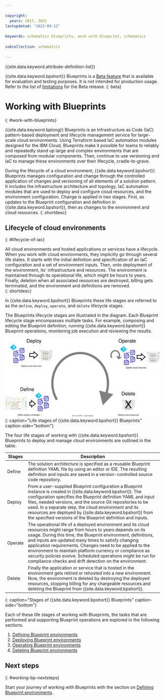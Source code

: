 ```yaml
---

copyright:
  years: 2017, 2022
lastupdated: "2022-09-12"

keywords: schematics blueprints, work with blueprint, schematics

subcollection: schematics

---
```


{{site.data.keyword.attribute-definition-list}}

{{site.data.keyword.bpshort}} Blueprints is a [Beta feature](/docs/schematics?topic=schematics-bp-beta-limitations) that is available for evaluation and testing purposes. It is not intended for production usage. Refer to the list of [limitations](/docs/schematics?topic=schematics-bp-beta-limitations) for the Beta release.
{: beta}

# Working with Blueprints
{: #work-with-blueprints}

{{site.data.keyword.bplong}} Blueprints is an Infrastructure as Code (IaC) pattern-based deployment and lifecycle management service for large-scale cloud environments. Using Terraform based IaC automation modules designed for the IBM Cloud, Blueprints make it possible for teams to reliably and repeatedly stand up large and complex environments that are composed from modular components. Then, continue to use versioning and IaC to manage these environments over their lifecycle, cradle-to-grave. 

During the lifecycle of a cloud environment, {{site.data.keyword.bpshort}} Blueprints manages configuration and change through the controlled application of changes and versioning of all elements of a solution pattern. It includes the infrastructure architecture and topology, IaC automation modules that are used to deploy and configure cloud resources, and the environment configuration. Change is applied in two stages. First, as updates to the Blueprint configuration and definition in {{site.data.keyword.bpshort}}, then as changes to the environment and cloud resources. 
{: shortdesc}

## Lifecycle of cloud environments
{: #lifecycle-of-iac}

All cloud environments and hosted applications or services have a lifecycle. When you work with cloud environments, they implicitly go through several life states. It starts with the initial definition and specification of an IaC configuration and a set of environment inputs. Then, onto deployment of the environment, its' infrastructure and resources. The environment is maintained through its operational life, which might be hours to years. Finally, deletion when all associated resources are destroyed, billing gets terminated, and the environment and definitions are removed.  
{: shortdesc}

In {{site.data.keyword.bpshort}} Blueprints these life stages are referred to as the `define`, `deploy`, `operate`, and `delete` lifecycle stages. 

The Blueprints lifecycle stages are illustrated in the diagram. Each Blueprint lifecycle stage encompasses multiple tasks. For example, composing and editing the Blueprint definition, running {{site.data.keyword.bpshort}} Blueprint operations, monitoring job execution and reviewing the results. 

![Life stages of {{site.data.keyword.bpshort}} Blueprints](../images/bp-life-stages-Lifecycle.svg){: caption="Life stages of {{site.data.keyword.bpshort}} Blueprints" caption-side="bottom"}

The four life stages of working with {{site.data.keyword.bpshort}} Blueprints to deploy and manage cloud environments are outlined in the table.

| Stages | Description |
| -- | -- |
| Define | The solution architecture is specified as a reusable Blueprint definition YAML file by using an editor or IDE. The resulting definition and inputs are saved in a version-controlled source code repository. |
| Deploy | From a user-supplied Blueprint configuration a Blueprint instance is created in {{site.data.keyword.bpshort}}. The configuration specifies the Blueprint definition YAML and input files, needed versions, and the source Git repositories to be used. In a separate step, the cloud environment and its resources are deployed by {{site.data.keyword.bpshort}} from the specified versions of the Blueprint definition and inputs. |
| Operate | The operational life of a deployed environment and its cloud resources might range from hours to years depends on its usage. During this time, the Blueprint environment, definitions, and inputs are updated many times to satisfy changing application requirements. Changes need to be applied to the environment to maintain platform currency or compliance as security policies evolve. Scheduled operations might be run for compliance checks and drift detection on the environment. |
| Delete | Finally the application or service that is hosted in the environment gets retired or rehosted into a new environment. Now, the environment is deleted by destroying the deployed resources, stopping billing for any chargeable resources and deleting the Blueprint from {{site.data.keyword.bpshort}}. |
{: caption="Stages of {{site.data.keyword.bpshort}} Blueprints" caption-side="bottom"}

Each of these life stages of working with Blueprints, the tasks that are performed and supporting Blueprint operations are explored in the following sections. 

1. [Defining Blueprint environments](/docs/schematics?topic=schematics-define-blueprints) 
2. [Deploying Blueprint environments](/docs/schematics?topic=schematics-deploy-blueprints)
3. [Operating Blueprint environments](/docs/schematics?topic=schematics-operate-blueprints)
4. [Deleting Blueprint environments](/docs/schematics?topic=schematics-delete-blueprints) 
  
## Next steps
{: #working-bp-nextsteps}

Start your journey of working with Blueprints with the section on [Defining Blueprint environments](/docs/schematics?topic=schematics-define-blueprints). 
